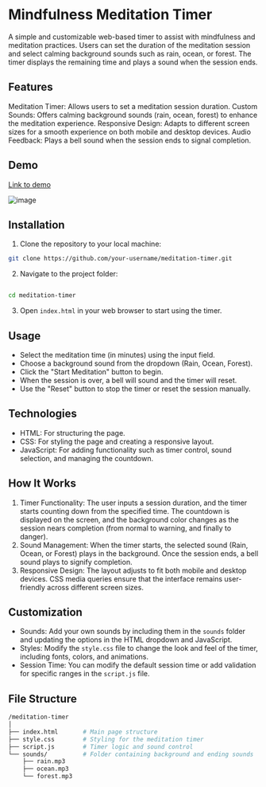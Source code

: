 # Mindfulness Meditation Timer
A simple and customizable web-based timer to assist with mindfulness and meditation practices. Users can set the duration of the meditation session and select calming background sounds such as rain, ocean, or forest. The timer displays the remaining time and plays a sound when the session ends.

## Features
Meditation Timer: Allows users to set a meditation session duration.
Custom Sounds: Offers calming background sounds (rain, ocean, forest) to enhance the meditation experience.
Responsive Design: Adapts to different screen sizes for a smooth experience on both mobile and desktop devices.
Audio Feedback: Plays a bell sound when the session ends to signal completion.

## Demo
[Link to demo](https://57ymkh.csb.app/)

![image](https://github.com/user-attachments/assets/19944e7c-9d28-4e57-b1ba-e40e9a5cfb75)


## Installation
1. Clone the repository to your local machine:
```bash
git clone https://github.com/your-username/meditation-timer.git
```
2. Navigate to the project folder:
```bash

cd meditation-timer
```
3. Open `index.html` in your web browser to start using the timer.

## Usage

- Select the meditation time (in minutes) using the input field.
- Choose a background sound from the dropdown (Rain, Ocean, Forest).
- Click the "Start Meditation" button to begin.
- When the session is over, a bell will sound and the timer will reset.
- Use the "Reset" button to stop the timer or reset the session manually.

## Technologies

- HTML: For structuring the page.
- CSS: For styling the page and creating a responsive layout.
- JavaScript: For adding functionality such as timer control, sound selection, and managing the countdown.

## How It Works

1. Timer Functionality: The user inputs a session duration, and the timer starts counting down from the specified time. The countdown is displayed on the screen, and the background color changes as the session nears completion (from normal to warning, and finally to danger).
2. Sound Management: When the timer starts, the selected sound (Rain, Ocean, or Forest) plays in the background. Once the session ends, a bell sound plays to signify completion.
3. Responsive Design: The layout adjusts to fit both mobile and desktop devices. CSS media queries ensure that the interface remains user-friendly across different screen sizes.

## Customization

- Sounds: Add your own sounds by including them in the `sounds` folder and updating the options in the HTML dropdown and JavaScript.
- Styles: Modify the `style.css` file to change the look and feel of the timer, including fonts, colors, and animations.
- Session Time: You can modify the default session time or add validation for specific ranges in the `script.js` file.

## File Structure
```bash
/meditation-timer
│
├── index.html       # Main page structure
├── style.css        # Styling for the meditation timer
├── script.js        # Timer logic and sound control
└── sounds/          # Folder containing background and ending sounds
    ├── rain.mp3
    ├── ocean.mp3
    └── forest.mp3

```
